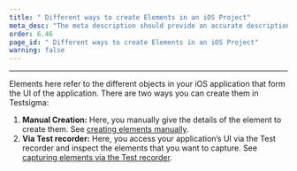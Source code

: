 ```yaml
---
title: " Different ways to create Elements in an iOS Project"
meta_desc: "The meta description should provide an accurate description of the content of the page."
order: 6.46
page_id: " Different ways to create Elements in an iOS Project"
warning: false
---
```


---

Elements here refer to the different objects in your iOS application that form the UI of the application. There are two ways you can create them in Testsigma:

1. **Manual Creation:** Here, you manually give the details of the element to create them. See [creating elements manually](https://testsigma.com/docs/elements/ios-apps/create-manually/).
2. **Via Test recorder:** Here, you access your application’s UI via the Test recorder and inspect the elements that you want to capture. See [capturing elements via the Test recorder](https://testsigma.com/docs/elements/ios-apps/capture-single-element/).




